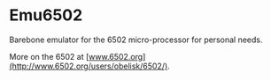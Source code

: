 # Emu6502

Barebone emulator for the 6502 micro-processor for personal needs.

More on the 6502 at [www.6502.org](http://www.6502.org/users/obelisk/6502/).